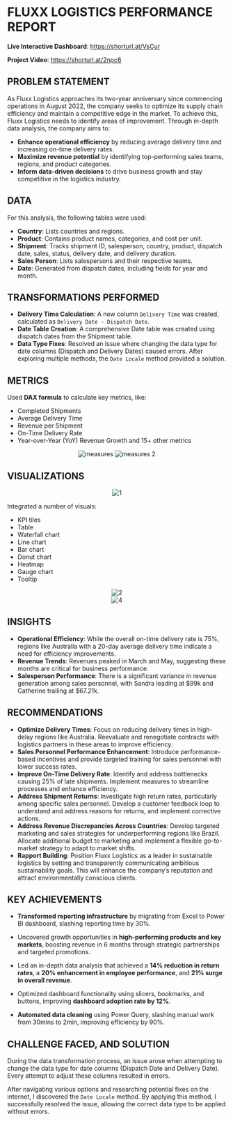 # FLUXX LOGISTICS PERFORMANCE REPORT

**Live Interactive Dashboard**: https://shorturl.at/VsCur

**Project Video**: https://shorturl.at/2npc6

## PROBLEM STATEMENT

As Fluxx Logistics approaches its two-year anniversary since commencing operations in August 2022, the company seeks to optimize its supply chain efficiency and  maintain a competitive edge in the market. To achieve this, Fluxx Logistics needs to identify areas of improvement. Through in-depth data analysis, the company aims to:

- **Enhance operational efficiency** by reducing average delivery time and increasing on-time delivery rates.
- **Maximize revenue potential** by identifying top-performing sales teams, regions, and product categories.
- **Inform data-driven decisions** to drive business growth and stay competitive in the logistics industry.

## DATA
For this analysis, the following tables were used:

- **Country**: Lists countries and regions.
- **Product**: Contains product names, categories, and cost per unit.
- **Shipment**: Tracks shipment ID, salesperson, country, product, dispatch date, sales, status, delivery date, and delivery duration.
- **Sales Person**: Lists salespersons and their respective teams.
- **Date**: Generated from dispatch dates, including fields for year and month.

## TRANSFORMATIONS PERFORMED

- **Delivery Time Calculation**: A new column `Delivery Time` was created, calculated as `Delivery Date - Dispatch Date`.
- **Date Table Creation**: A comprehensive Date table was created using dispatch dates from the Shipment table.
- **Data Type Fixes**: Resolved an issue where changing the data type for date columns (Dispatch and Delivery Dates) caused errors. After exploring multiple methods, the `Date Locale` method provided a solution.

## METRICS
Used **DAX formula** to calculate key metrics, like:

- Completed Shipments
- Average Delivery Time
- Revenue per Shipment
- On-Time Delivery Rate
- Year-over-Year (YoY) Revenue Growth
and 15+ other metrics
<div align="center">
    <img src="https://github.com/user-attachments/assets/fdd684a0-7c5f-4acd-935c-9029569f9cd2" alt="measures">
    <img src="https://github.com/user-attachments/assets/65f701c6-a6d8-47cb-a305-2b0c70172340" alt="measures 2">
</div>

## VISUALIZATIONS
<div align="center">
    <img src="https://github.com/user-attachments/assets/3c70ef1f-5b7a-4c04-8141-eac437be8a66" alt="1">
</div>

Integrated a number of visuals:

- KPI tiles
- Table
- Waterfall chart
- Line chart
- Bar chart
- Donut chart
- Heatmap
- Gauge chart
- Tooltip
<div align="center">
    <img src="https://github.com/user-attachments/assets/ce3dce09-72c0-4be5-baeb-2103bb467a96" alt="2">
</div>
<div align="center">
    <img src="https://github.com/user-attachments/assets/7e00372b-f5d2-47de-981c-2e4de8f3c725" alt="4">
</div>

## INSIGHTS

- **Operational Efficiency**: While the overall on-time delivery rate is 75%, regions like Australia with a 20-day average delivery time indicate a need for efficiency improvements.
- **Revenue Trends**: Revenues peaked in March and May, suggesting these months are critical for business performance.
- **Salesperson Performance**: There is a significant variance in revenue generation among sales personnel, with Sandra leading at $99k and Catherine trailing at $67.21k.

## RECOMMENDATIONS

- **Optimize Delivery Times**: Focus on reducing delivery times in high-delay regions like Australia. Reevaluate and renegotiate contracts with logistics partners in these areas to improve efficiency.
- **Sales Personnel Performance Enhancement**: Introduce performance-based incentives and provide targeted training for sales personnel with lower success rates.
- **Improve On-Time Delivery Rate**: Identify and address bottlenecks causing 25% of late shipments. Implement measures to streamline processes and enhance efficiency.
- **Address Shipment Returns**: Investigate high return rates, particularly among specific sales personnel. Develop a customer feedback loop to understand and address reasons for returns, and implement corrective actions.
- **Address Revenue Discrepancies Across Countries**: Develop targeted marketing and sales strategies for underperforming regions like Brazil. Allocate additional budget to marketing and implement a flexible go-to-market strategy to adapt to market shifts.
- **Rapport Building**: Position Fluxx Logistics as a leader in sustainable logistics by setting and transparently communicating ambitious sustainability goals. This will enhance the company’s reputation and attract environmentally conscious clients.

## KEY ACHIEVEMENTS
- **Transformed reporting infrastructure** by migrating from Excel to Power BI dashboard, slashing reporting time by 30%.
  
- Uncovered growth opportunities in **high-performing products and key markets**, boosting revenue in 6 months through strategic partnerships and targeted promotions.

- Led an in-depth data analysis that achieved a **14% reduction in return rates**, a **20% enhancement in employee performance**, and **21% surge in overall revenue**.

- Optimized dashboard functionality using slicers, bookmarks, and buttons, improving **dashboard adoption rate by 12%**.

- **Automated data cleaning** using Power Query, slashing manual work from 30mins to 2min, improving efficiency by 90%.

## CHALLENGE FACED, AND SOLUTION

During the data transformation process, an issue arose when attempting to change the data type for date columns (Dispatch Date and Delivery Date). Every attempt to adjust these columns resulted in errors.

After navigating various options and researching potential fixes on the internet, I discovered the `Date Locale` method. By applying this method, I successfully resolved the issue, allowing the correct data type to be applied without errors. 

